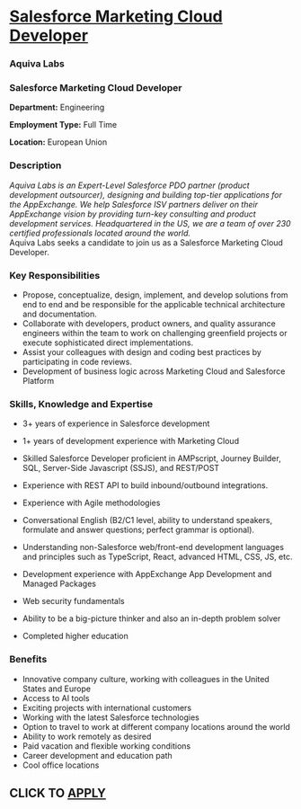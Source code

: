 # [Salesforce Marketing Cloud Developer](https://www.remotewlb.com/apply/salesforce-marketing-cloud-developer-68299)  
### Aquiva Labs  
####  

### Salesforce Marketing Cloud Developer

 **Department:** Engineering

 **Employment Type:** Full Time

 **Location:** European Union

### Description

 _Aquiva Labs is an Expert-Level Salesforce PDO partner (product development outsourcer), designing and building top-tier applications for the AppExchange. We help Salesforce ISV partners deliver on their AppExchange vision by providing turn-key consulting and product development services. Headquartered in the US, we are a team of over 230 certified professionals located around the world._  
Aquiva Labs seeks a candidate to join us as a Salesforce Marketing Cloud Developer.  
  

### Key Responsibilities

  * Propose, conceptualize, design, implement, and develop solutions from end to end and be responsible for the applicable technical architecture and documentation. 
  * Collaborate with developers, product owners, and quality assurance engineers within the team to work on challenging greenfield projects or execute sophisticated direct implementations.
  * Assist your colleagues with design and coding best practices by participating in code reviews.
  * Development of business logic across Marketing Cloud and Salesforce Platform 

  
  

### Skills, Knowledge and Expertise

  * 3+ years of experience in Salesforce development
  * 1+ years of development experience with Marketing Cloud
  * Skilled Salesforce Developer proficient in AMPscript, Journey Builder, SQL, Server-Side Javascript (SSJS), and REST/POST
  * Experience with REST API to build inbound/outbound integrations.
  * Experience with Agile methodologies
  * Conversational English (B2/C1 level, ability to understand speakers, formulate and answer questions; perfect grammar is optional).  
  

  * Understanding non-Salesforce web/front-end development languages and principles such as TypeScript, React, advanced HTML, CSS, JS, etc.
  * Development experience with AppExchange App Development and Managed Packages
  * Web security fundamentals
  * Ability to be a big-picture thinker and also an in-depth problem solver
  * Completed higher education  
  

  
  

### Benefits

  * Innovative company culture, working with colleagues in the United States and Europe
  * Access to AI tools
  * Exciting projects with international customers
  * Working with the latest Salesforce technologies
  * Option to travel to work at different company locations around the world
  * Ability to work remotely as desired
  * Paid vacation and flexible working conditions
  * Career development and education path
  * Cool office locations  
  

  
  
## CLICK TO [APPLY](https://www.remotewlb.com/apply/salesforce-marketing-cloud-developer-68299)


